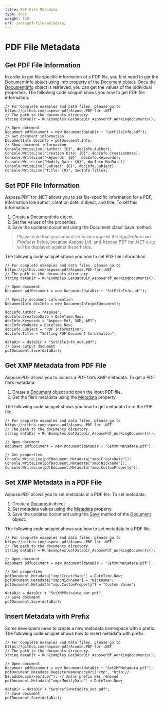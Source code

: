 ```yaml
---
title: PDF File Metadata 
type: docs
weight: 120
url: /net/pdf-file-metadata/
---
```

# PDF File Metadata

## Get PDF File Information
In order to get file specific information of a PDF file, you first need to get the [DocumentInfo](https://apireference.aspose.com/pdf/net/aspose.pdf/documentinfo) object using [Info](https://apireference.aspose.com/pdf/net/aspose.pdf/document/properties/info) property of the [Document](https://apireference.aspose.com/pdf/net/aspose.pdf/document) object. Once the [DocumentInfo](https://apireference.aspose.com/pdf/net/aspose.pdf/documentinfo) object is retrieved, you can get the values of the individual properties. The following code snippet shows you how to get PDF file information.
```
// For complete examples and data files, please go to https://github.com/aspose-pdf/Aspose.PDF-for-.NET
// The path to the documents directory.
string dataDir = RunExamples.GetDataDir_AsposePdf_WorkingDocuments();

// Open document
Document pdfDocument = new Document(dataDir + "GetFileInfo.pdf");
// Get document information
DocumentInfo docInfo = pdfDocument.Info;
// Show document information
Console.WriteLine("Author: {0}", docInfo.Author);
Console.WriteLine("Creation Date: {0}", docInfo.CreationDate);
Console.WriteLine("Keywords: {0}", docInfo.Keywords);
Console.WriteLine("Modify Date: {0}", docInfo.ModDate);
Console.WriteLine("Subject: {0}", docInfo.Subject);
Console.WriteLine("Title: {0}", docInfo.Title);
```
## Set PDF File Information
Aspose.PDF for .NET allows you to set file-specific information for a PDF, information like author, creation date, subject, and title. To set this information:

1. Create a [DocumentInfo](https://apireference.aspose.com/pdf/net/aspose.pdf/documentinfo) object.
1. Set the values of the properties.
1. Save the updated document using the Document class’ Save method.

>Please note that you cannot set values against the *Application* and *Producer* fields, because Aspose Ltd. and Aspose.PDF for .NET x.x.x will be displayed against these fields.

The following code snippet shows you how to set PDF file information.
```
// For complete examples and data files, please go to https://github.com/aspose-pdf/Aspose.PDF-for-.NET
// The path to the documents directory.
string dataDir = RunExamples.GetDataDir_AsposePdf_WorkingDocuments();

// Open document
Document pdfDocument = new Document(dataDir + "SetFileInfo.pdf");

// Specify document information
DocumentInfo docInfo = new DocumentInfo(pdfDocument);

docInfo.Author = "Aspose";
docInfo.CreationDate = DateTime.Now;
docInfo.Keywords = "Aspose.Pdf, DOM, API";
docInfo.ModDate = DateTime.Now;
docInfo.Subject = "PDF Information";
docInfo.Title = "Setting PDF Document Information";

dataDir = dataDir + "SetFileInfo_out.pdf";
// Save output document
pdfDocument.Save(dataDir);
```
## Get XMP Metadata from PDF File
Aspose.PDF allows you to access a PDF file’s XMP metadata. To get a PDF file’s metadata:

1. Create a [Document](https://apireference.aspose.com/pdf/net/aspose.pdf/document) object and open the input PDF file.
1. Get the file’s metadata using the [Metadata](https://apireference.aspose.com/pdf/net/aspose.pdf/document/properties/metadata) property.

The following code snippet shows you how to get metadata from the PDF file.
```
// For complete examples and data files, please go to https://github.com/aspose-pdf/Aspose.PDF-for-.NET
// The path to the documents directory.
string dataDir = RunExamples.GetDataDir_AsposePdf_WorkingDocuments();

// Open document
Document pdfDocument = new Document(dataDir + "GetXMPMetadata.pdf");

// Get properties
Console.WriteLine(pdfDocument.Metadata["xmp:CreateDate"]);
Console.WriteLine(pdfDocument.Metadata["xmp:Nickname"]);
Console.WriteLine(pdfDocument.Metadata["xmp:CustomProperty"]);
```
## Set XMP Metadata in a PDF File
Aspose.PDF allows you to set metadata in a PDF file. To set metadata:

1. Create a [Document](https://apireference.aspose.com/pdf/net/aspose.pdf/document) object.
1. Set metadata values using the [Metadata](https://apireference.aspose.com/pdf/net/aspose.pdf/document/properties/metadata) property.
1. Save the updated document using the [Save](https://apireference.aspose.com/pdf/net/aspose.pdf/document/methods/save) method of the [Document](https://apireference.aspose.com/pdf/net/aspose.pdf/document) object.

The following code snippet shows you how to set metadata in a PDF file.
```
// For complete examples and data files, please go to https://github.com/aspose-pdf/Aspose.PDF-for-.NET
// The path to the documents directory.
string dataDir = RunExamples.GetDataDir_AsposePdf_WorkingDocuments();

// Open document
Document pdfDocument = new Document(dataDir + "SetXMPMetadata.pdf");

// Set properties
pdfDocument.Metadata["xmp:CreateDate"] = DateTime.Now;
pdfDocument.Metadata["xmp:Nickname"] = "Nickname";
pdfDocument.Metadata["xmp:CustomProperty"] = "Custom Value";

dataDir = dataDir + "SetXMPMetadata_out.pdf";
// Save document
pdfDocument.Save(dataDir);
```
## Insert Metadata with Prefix
Some developers need to create a new metadata namespace with a prefix. The following code snippet shows how to insert metadata with prefix.
```
// For complete examples and data files, please go to https://github.com/aspose-pdf/Aspose.PDF-for-.NET
// The path to the documents directory.
string dataDir = RunExamples.GetDataDir_AsposePdf_WorkingDocuments();

// Open document
Document pdfDocument = new Document(dataDir + "SetXMPMetadata.pdf");
pdfDocument.Metadata.RegisterNamespaceUri("xmp", "http:// Ns.adobe.com/xap/1.0/"); // Xmlns prefix was removed
pdfDocument.Metadata["xmp:ModifyDate"] = DateTime.Now;

dataDir = dataDir + "SetPrefixMetadata_out.pdf";
// Save document
pdfDocument.Save(dataDir);
```